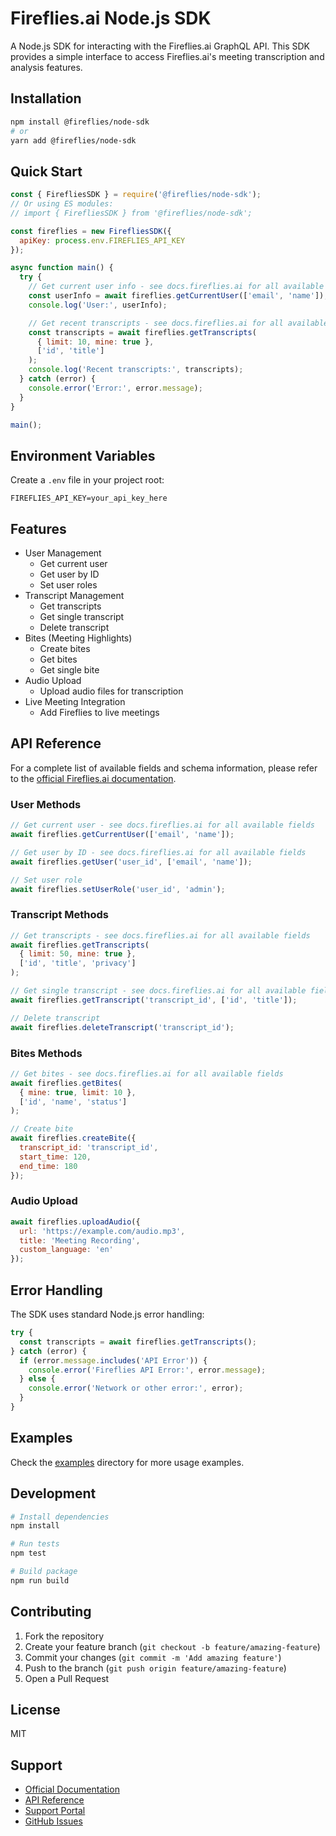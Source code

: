 # Fireflies.ai Node.js SDK

A Node.js SDK for interacting with the Fireflies.ai GraphQL API. This SDK provides a simple interface to access Fireflies.ai's meeting transcription and analysis features.

## Installation

```bash
npm install @fireflies/node-sdk
# or
yarn add @fireflies/node-sdk
```

## Quick Start

```javascript
const { FirefliesSDK } = require('@fireflies/node-sdk');
// Or using ES modules:
// import { FirefliesSDK } from '@fireflies/node-sdk';

const fireflies = new FirefliesSDK({
  apiKey: process.env.FIREFLIES_API_KEY
});

async function main() {
  try {
    // Get current user info - see docs.fireflies.ai for all available fields
    const userInfo = await fireflies.getCurrentUser(['email', 'name']);
    console.log('User:', userInfo);

    // Get recent transcripts - see docs.fireflies.ai for all available fields
    const transcripts = await fireflies.getTranscripts(
      { limit: 10, mine: true },
      ['id', 'title']
    );
    console.log('Recent transcripts:', transcripts);
  } catch (error) {
    console.error('Error:', error.message);
  }
}

main();
```

## Environment Variables

Create a `.env` file in your project root:

```env
FIREFLIES_API_KEY=your_api_key_here
```

## Features

- User Management
  - Get current user
  - Get user by ID
  - Set user roles
- Transcript Management
  - Get transcripts
  - Get single transcript
  - Delete transcript
- Bites (Meeting Highlights)
  - Create bites
  - Get bites
  - Get single bite
- Audio Upload
  - Upload audio files for transcription
- Live Meeting Integration
  - Add Fireflies to live meetings

## API Reference

For a complete list of available fields and schema information, please refer to the [official Fireflies.ai documentation](https://docs.fireflies.ai).

### User Methods

```javascript
// Get current user - see docs.fireflies.ai for all available fields
await fireflies.getCurrentUser(['email', 'name']);

// Get user by ID - see docs.fireflies.ai for all available fields
await fireflies.getUser('user_id', ['email', 'name']);

// Set user role
await fireflies.setUserRole('user_id', 'admin');
```

### Transcript Methods

```javascript
// Get transcripts - see docs.fireflies.ai for all available fields
await fireflies.getTranscripts(
  { limit: 50, mine: true },
  ['id', 'title', 'privacy']
);

// Get single transcript - see docs.fireflies.ai for all available fields
await fireflies.getTranscript('transcript_id', ['id', 'title']);

// Delete transcript
await fireflies.deleteTranscript('transcript_id');
```

### Bites Methods

```javascript
// Get bites - see docs.fireflies.ai for all available fields
await fireflies.getBites(
  { mine: true, limit: 10 },
  ['id', 'name', 'status']
);

// Create bite
await fireflies.createBite({
  transcript_id: 'transcript_id',
  start_time: 120,
  end_time: 180
});
```

### Audio Upload

```javascript
await fireflies.uploadAudio({
  url: 'https://example.com/audio.mp3',
  title: 'Meeting Recording',
  custom_language: 'en'
});
```

## Error Handling

The SDK uses standard Node.js error handling:

```javascript
try {
  const transcripts = await fireflies.getTranscripts();
} catch (error) {
  if (error.message.includes('API Error')) {
    console.error('Fireflies API Error:', error.message);
  } else {
    console.error('Network or other error:', error);
  }
}
```

## Examples

Check the [examples](./examples) directory for more usage examples.

## Development

```bash
# Install dependencies
npm install

# Run tests
npm test

# Build package
npm run build
```

## Contributing

1. Fork the repository
2. Create your feature branch (`git checkout -b feature/amazing-feature`)
3. Commit your changes (`git commit -m 'Add amazing feature'`)
4. Push to the branch (`git push origin feature/amazing-feature`)
5. Open a Pull Request

## License

MIT

## Support

- [Official Documentation](https://docs.fireflies.ai)
- [API Reference](https://docs.fireflies.ai/graphql-api)
- [Support Portal](https://help.fireflies.ai)
- [GitHub Issues](https://github.com/fireflies-ai/node-sdk/issues)
```